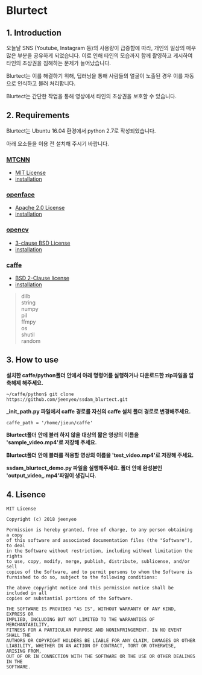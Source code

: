 # Blurtect

## 1. Introduction
  오늘날 SNS (Youtube, Instagram 등)의 사용량이 급증함에 따라, 개인의 일상의 매우 많은 부분을 공유하게 되었습니다. 이로 인해 타인의 모습까지 함께 촬영하고 게시하여 타인의 초상권을 침해하는 문제가 늘어났습니다. 
  
  Blurtect는 이를 해결하기 위해, 딥러닝을 통해 사람들의 얼굴이 노출된 경우 이를 자동으로 인식하고 블러 처리합니다.
  
  Blurtect는 간단한 작업을 통해 영상에서 타인의 초상권을 보호할 수 있습니다.  
## 2. Requirements
  Blurtect는 Ubuntu 16.04 환경에서 python 2.7로 작성되었습니다.
  
  아래 요소들을 이용 전 설치해 주시기 바랍니다.
  
### [MTCNN](https://github.com/kpzhang93/MTCNN_face_detection_alignment)
* [MIT License](MTCNN_face_detection_alignment/LICENSE)
* [installation](https://github.com/DuinoDu/mtcnn)
  
### [openface](https://cmusatyalab.github.io/openface/)
* [Apache 2.0 License](https://github.com/cmusatyalab/openface/blob/master/LICENSE)
* [installation](https://blog.naver.com/kjh3864/221219146536)

### [opencv](https://opencv.org)
* [3-clause BSD License](https://opencv.org/license.html)
* [installation](https://blog.csdn.net/duinodu/article/details/51804642)
  
### [caffe](https://github.com/BVLC/caffe)
* [BSD 2-Clause license](https://github.com/BVLC/caffe/blob/master/LICENSE)
* [installation](https://gist.github.com/nikitametha/c54e1abecff7ab53896270509da80215)


>dilb   
>string  
>numpy  
>pil  
>ffmpy  
>os  
>shutil  
>random

## 3. How to use
  **설치한 caffe/python폴더 안에서 아래 명령어를 실행하거나 다운로드한 zip파일을 압축해제 해주세요.**
  
  `~/caffe/python$ git clone https://github.com/jeenyeo/ssdam_blurtect.git`
  
  **_init_path.py 파일에서 caffe 경로를 자신의 caffe 설치 폴더 경로로 변경해주세요.**
  
  `caffe_path = '/home/jieun/caffe'`
  
  **Blurtect폴더 안에 블러 하지 않을 대상의 짧은 영상의 이름을 'sample_video.mp4'로 저장해 주세요.**
  
  **Blurtect폴더 안에 블러를 적용할 영상의 이름을 'test_video.mp4'로 저장해 주세요.**
  
  **ssdam_blurtect_demo.py 파일을 실행해주세요. 폴더 안에 완성본인 'output_video_.mp4'파일이 생깁니다.**
  
  
## 4. Lisence
  ```
MIT License

Copyright (c) 2018 jeenyeo

Permission is hereby granted, free of charge, to any person obtaining a copy
of this software and associated documentation files (the "Software"), to deal
in the Software without restriction, including without limitation the rights
to use, copy, modify, merge, publish, distribute, sublicense, and/or sell
copies of the Software, and to permit persons to whom the Software is
furnished to do so, subject to the following conditions:

The above copyright notice and this permission notice shall be included in all
copies or substantial portions of the Software.

THE SOFTWARE IS PROVIDED "AS IS", WITHOUT WARRANTY OF ANY KIND, EXPRESS OR
IMPLIED, INCLUDING BUT NOT LIMITED TO THE WARRANTIES OF MERCHANTABILITY,
FITNESS FOR A PARTICULAR PURPOSE AND NONINFRINGEMENT. IN NO EVENT SHALL THE
AUTHORS OR COPYRIGHT HOLDERS BE LIABLE FOR ANY CLAIM, DAMAGES OR OTHER
LIABILITY, WHETHER IN AN ACTION OF CONTRACT, TORT OR OTHERWISE, ARISING FROM,
OUT OF OR IN CONNECTION WITH THE SOFTWARE OR THE USE OR OTHER DEALINGS IN THE
SOFTWARE.
  ```
